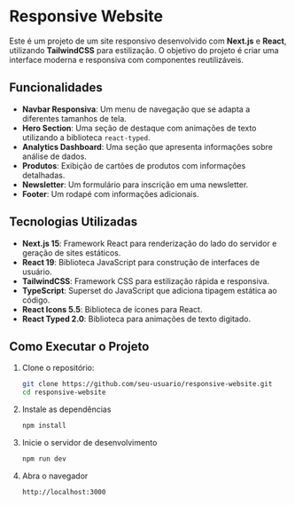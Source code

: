 # Responsive Website

Este é um projeto de um site responsivo desenvolvido com **Next.js** e **React**, utilizando **TailwindCSS** para estilização. O objetivo do projeto é criar uma interface moderna e responsiva com componentes reutilizáveis.

## Funcionalidades

- **Navbar Responsiva**: Um menu de navegação que se adapta a diferentes tamanhos de tela.
- **Hero Section**: Uma seção de destaque com animações de texto utilizando a biblioteca `react-typed`.
- **Analytics Dashboard**: Uma seção que apresenta informações sobre análise de dados.
- **Produtos**: Exibição de cartões de produtos com informações detalhadas.
- **Newsletter**: Um formulário para inscrição em uma newsletter.
- **Footer**: Um rodapé com informações adicionais.

## Tecnologias Utilizadas

- **Next.js 15**: Framework React para renderização do lado do servidor e geração de sites estáticos.
- **React 19**: Biblioteca JavaScript para construção de interfaces de usuário.
- **TailwindCSS**: Framework CSS para estilização rápida e responsiva.
- **TypeScript**: Superset do JavaScript que adiciona tipagem estática ao código.
- **React Icons 5.5**: Biblioteca de ícones para React.
- **React Typed 2.0**: Biblioteca para animações de texto digitado.

## Como Executar o Projeto

1. Clone o repositório:

   ```bash
   git clone https://github.com/seu-usuario/responsive-website.git
   cd responsive-website
   ```

2. Instale as dependências
   ```bash
   npm install
   ```
3. Inicie o servidor de desenvolvimento
   ```bash
   npm run dev
   ```
4. Abra o navegador
   ```bash
   http://localhost:3000
   ```
